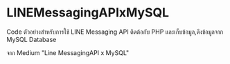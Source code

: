 # LINEMessagingAPIxMySQL
Code ตัวอย่างสำหรับการใช้ LINE Messaging API ติดต้อกับ PHP และเก็บข้อมูล,ดึงข้อมูลจาก MySQL Database

จาก Medium "Line MessagingAPI x MySQL"
